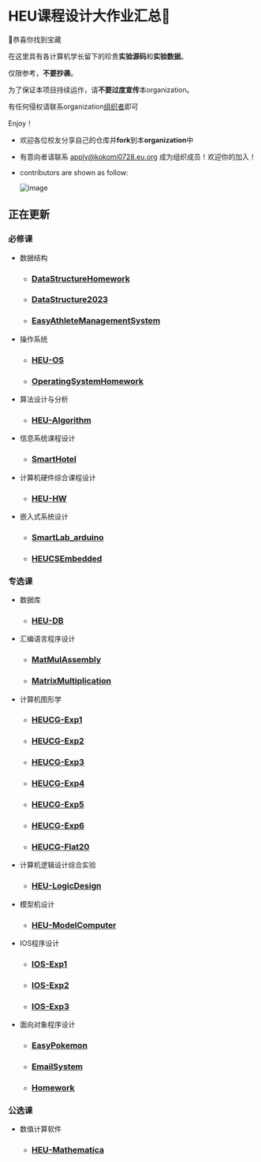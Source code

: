 # HEU课程设计大作业汇总👋

🙋‍恭喜你找到宝藏

在这里具有各计算机学长留下的珍贵**实验源码**和**实验数据**。

仅限参考，**不要抄袭**。

为了保证本项目持续运作，请**不要过度宣传**本organization。

有任何侵权请联系organization[组织者](mailto://apply@kokomi0728.eu.org)即可

Enjoy！

- 欢迎各位校友分享自己的仓库并**fork**到本**organization**中
- 有意向者请联系 [apply@kokomi0728.eu.org](mailto://apply@kokomi0728.eu.org) 成为组织成员！欢迎你的加入！
- contributors are shown as follow:
  
  ![image](https://github.com/HEU-Course-Design/.github/assets/77320781/28e4b87f-ca86-48f1-a2a3-86b5b8cdc0ca)

## 正在更新

### 必修课

- 数据结构

  - ### [DataStructureHomework](https://github.com/HEU-Course-Design/DataStructureHomework)
 
  - ### [DataStructure2023](https://github.com/HEU-Course-Design/DataStructure2023)

  - ### [EasyAthleteManagementSystem](https://github.com/HEU-Course-Design/EasyAthleteManagementSystem)

- 操作系统

  - ### [HEU-OS](https://github.com/HEU-Course-Design/HEU-OS)

  - ### [OperatingSystemHomework](https://github.com/HEU-Course-Design/OperatingSystemHomework)

- 算法设计与分析

  - ### [HEU-Algorithm](https://github.com/HEU-Course-Design/HEU-Algorithm)
 
- 信息系统课程设计

  - ### [SmartHotel](https://github.com/HEU-Course-Design/SmartHotel)

- 计算机硬件综合课程设计

  - ### [HEU-HW](https://github.com/HEU-Course-Design/HEU-HW)

- 嵌入式系统设计

  - ### [SmartLab_arduino](https://github.com/HEU-Course-Design/SmartLab_Arduino)

  - ### [HEUCSEmbedded](https://github.com/HEU-Course-Design/HEUCSEmbedded)

### 专选课

- 数据库

  - ### [HEU-DB](https://github.com/HEU-Course-Design/HEU-DB)

- 汇编语言程序设计

  - ### [MatMulAssembly](https://github.com/HEU-Course-Design/MatMulAssembly)

  - ### [MatrixMultiplication](https://github.com/HEU-Course-Design/MatrixMultiplication)

- 计算机图形学

  - ### [HEUCG-Exp1](https://github.com/HEU-Course-Design/HEUCG-Exp1)

  - ### [HEUCG-Exp2](https://github.com/HEU-Course-Design/HEUCG-Exp2)

  - ### [HEUCG-Exp3](https://github.com/HEU-Course-Design/HEUCG-Exp3)

  - ### [HEUCG-Exp4](https://github.com/HEU-Course-Design/HEUCG-Exp4)

  - ### [HEUCG-Exp5](https://github.com/HEU-Course-Design/HEUCG-Exp5)

  - ### [HEUCG-Exp6](https://github.com/HEU-Course-Design/HEUCG-Exp6)

  - ### [HEUCG-Flat20](https://github.com/HEU-Course-Design/HEUCG-Flat20)

- 计算机逻辑设计综合实验

  - ### [HEU-LogicDesign](https://github.com/HEU-Course-Design/HEU-LogicDesign)

- 模型机设计

  - ### [HEU-ModelComputer](https://github.com/HEU-Course-Design/HEU-ModelComputer)

- IOS程序设计

  - ### [IOS-Exp1](https://github.com/HEU-Course-Design/IOS-Exp1)

  - ### [IOS-Exp2](https://github.com/HEU-Course-Design/IOS-Exp2)

  - ### [IOS-Exp3](https://github.com/HEU-Course-Design/IOS-Exp3)
  
- 面向对象程序设计

  - ### [EasyPokemon](https://github.com/HEU-Course-Design/EasyPokemon-Homework)
 
  - ### [EmailSystem](https://github.com/HEU-Course-Design/Email_System)
 
  - ### [Homework](https://github.com/HEU-Course-Design/ObjectOrientedProgramming-Small)

### 公选课

- 数值计算软件

  - ### [HEU-Mathematica](https://github.com/HEU-Course-Design/HEU-Mathematica)

